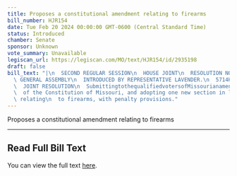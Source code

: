 ```yaml
---
title: Proposes a constitutional amendment relating to firearms
bill_number: HJR154
date: Tue Feb 20 2024 00:00:00 GMT-0600 (Central Standard Time)
status: Introduced
chamber: Senate
sponsor: Unknown
vote_summary: Unavailable
legiscan_url: https://legiscan.com/MO/text/HJR154/id/2935198
draft: false
bill_text: "|\n  SECOND REGULAR SESSION\n  HOUSE JOINT\n  RESOLUTION NO. 154\n  102ND\
  \ GENERAL ASSEMBLY\n  INTRODUCED BY REPRESENTATIVE LAVENDER.\n  5714H.01I DANARADEMANMILLER,ChiefClerk\n\
  \  JOINT RESOLUTION\n  SubmittingtothequalifiedvotersofMissourianamendmentrepealingSection23ofArticleI\n\
  \  of the Constitution of Missouri, and adopting one new section in lieu thereof\
  \ relating\n  to firearms, with penalty provisions."
---
```

Proposes a constitutional amendment relating to firearms

---

## Read Full Bill Text

You can view the full text [here](https://legiscan.com/MO/text/HJR154/id/2935198).
